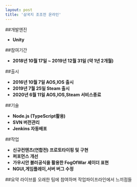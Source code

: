 ```yaml
---
layout: post
title: '삼국지 조조전 온라인'
---
```

##개발엔진
- **Unity**

##참여기간
- **2018년 10월 17일 ~ 2019년 12월 31일 (약 1년 2개월)**

##출시
- **2016년 10월 7일 AOS,IOS 출시**
- **2019년 7월 25일 Steam 출시**
- **2020년 6월 11일 AOS,IOS,Steam 서비스종료**

##기술
- **Node.js (TypeScript활용)**
- **SVN 버전관리**
- **Jenkins 자동배포**

##작업
- **신규컨텐츠(연합전) 프로토타이핑 및 구현**
- **퍼포먼스 개선**
- **가우시안 블러공식을 활용한 FogOfWar 셰이더 표현**
- **NGUI,게임플레이,서버 버그 수정**

##요약
라이브를 오래한 팀에 참여하며 작업파이프라인에서 느끼점들

